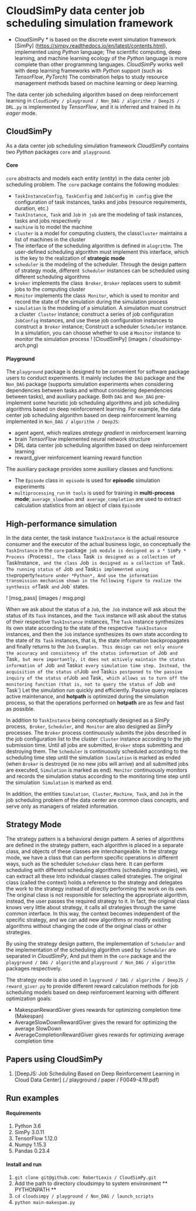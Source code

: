 # CloudSimPy data center job scheduling simulation framework

* CloudSimPy * is based on the discrete event simulation framework [SimPy] (https://simpy.readthedocs.io/en/latest/contents.html), implemented using *Python* language;
The scientific computing, deep learning, and machine learning ecology of the *Python* language is more complete than other programming languages. *CloudSimPy* works well with deep learning frameworks with *Python* support (such as *TensorFlow*, *PyTorch*) The combination helps to study resource management methods based on machine learning or deep learning.

The data center job scheduling algorithm based on deep reinforcement learning in `CloudSimPy / playground / Non_DAG / algorithm / DeepJS / DRL.py` is implemented by *TensorFlow*, and it is inferred and trained in its *eager* mode.

## CloudSimPy
As a data center job scheduling simulation framework *CloudSimPy* contains two *Python* packages `core` and` playground`.
#### Core
`core` abstracts and models each entity (*entity*) in the data center job scheduling problem. The` core` package contains the following modules:

+ `TaskInstanceConfig`,` TaskConfig` and `JobConfig` in` config` give the configuration of task instances, tasks and jobs (resource requirements, duration, etc.)
+ `TaskInstance`,` Task` and `Job` in` job` are the modeling of task instances, tasks and jobs respectively
+ `machine` is to model the machine
+ `cluster` is a model for computing clusters, the class`Cluster` maintains a list of machines in the cluster
+ The interface of the scheduling algorithm is defined in `alogrithm`. The user-defined scheduling algorithm must implement this interface, which is the key to the realization of **strategic mode**
+ `scheduler` is the modeling of the scheduler. Through the design pattern of strategy mode, different` Scheduler` instances can be scheduled using different scheduling algorithms
+ `broker` implements the class` Broker`, `Broker` replaces users to submit jobs to the computing cluster
+ `Monitor` implements the class` Monitor`, which is used to monitor and record the state of the simulation during the simulation process
+ `simulation` is the modeling of a simulation. A simulation must construct a cluster` Cluster` instance; construct a series of job configuration `JobConfig` instances, and use these job configuration instances to construct a` Broker` instance;
Construct a scheduler `Scheduler` instance. In a simulation, you can choose whether to use a `Monitor` instance to monitor the simulation process
! [CloudSimPy] (images / cloudsimpy-arch.png)

#### Playground
The `playground` package is designed to be convenient for software package users to conduct experiments. It mainly includes the` DAG` package and the `Non_DAG` package (supports simulation experiments when considering dependencies between tasks and without considering dependencies between tasks), and auxiliary package.
Both `DAG` and` Non_DAG` pre-implement some heuristic job scheduling algorithms and job scheduling algorithms based on deep reinforcement learning.
For example, the data center job scheduling algorithm based on deep reinforcement learning implemented in `Non_DAG / algorithm / DeepJS`:
+ agent agent, which realizes *strategy gradient* in reinforcement learning
+ brain *TensorFlow* implemented neural network structure
+ DRL data center job scheduling algorithm based on deep reinforcement learning
+ reward_giver reinforcement learning reward function

The auxiliary package provides some auxiliary classes and functions:
+ The `Episode` class in` episode` is used for **episodic** simulation experiments
+ `multiprocessing_run` in` tools` is used for training in **multi-process mode**; `average_slowdown` and` average_completion` are used to extract calculation statistics from an object of class `Episode`

## High-performance simulation
In the data center, the task instance `TaskInstance` is the actual resource consumer and the executor of the actual business logic, so conceptually the` TaskInstance` in the `core` package` job module is designed as a * SimPy * Process (`Process`),
The class `Task` is designed as a collection of` TaskInstance`, and the class `Job` is designed as a collection of` Task`. The running status of `Job` and` Task` is implemented using the `property` feature under *Python*,
And use the information transmission mechanism shown in the following figure to realize the synthesis of `Task` and` Job` states.

! [msg_pass] (images / msg.png)

When we ask about the status of a `Job`, the` Job` instance will ask about the status of its `Task` instances, and the` Task` instance will ask about the status of their respective `TaskInstance` instances,
The `Task` instance synthesizes its own state according to the state of the respective` TaskInstance` instances, and then the `Job` instance synthesizes its own state according to the state of its` Task` instances, that is, the state information backpropagates and finally returns to the `Job` `Examples.
This design can not only ensure the accuracy and consistency of the status information of `Job` and` Task`, but more importantly, it does not actively maintain the status information of `Job` and` Task` at every simulation time step.
Instead, the acquisition of the status of `Job` and` Task` is postponed to the passive inquiry of the status of `Job` and` Task`, which allows us to turn off the monitoring function (that is, not to query the status of `Job` and` Task`) Let the simulation run quickly and efficiently.
Passive query replaces active maintenance, and **hotpath** is optimized during the simulation process, so that the operations performed on **hotpath** are as few and fast as possible.

In addition to `TaskInstance` being conceptually designed as a *SimPy* process,` Broker`, `Scheduler`, and` Monitor` are also designed as *SimPy* processes.
The `Broker` process continuously submits the jobs described in the job configuration list to the cluster` Cluster` instance according to the job submission time. Until all jobs are submitted, `Broker` stops submitting and destroying them.
The `Scheduler` is continuously scheduled according to the scheduling time step until the simulation` Simulation` is marked as ended (when `Broker` is destroyed (ie no new jobs will arrive) and all submitted jobs are executed,
`Simulation` is marked as end). `Monitor` continuously monitors and records the simulation status according to the monitoring time step until the simulation` Simulation` is marked as end.

In addition, the entities `Simulation`,` Cluster`, `Machine`,` Task`, and `Job` in the job scheduling problem of the data center are common class concepts, and serve only as managers of related information.

## Strategy Mode
The strategy pattern is a behavioral design pattern. A series of algorithms are defined in the strategy pattern, each algorithm is placed in a separate class, and objects of these classes are interchangeable.
In the strategy mode, we have a class that can perform specific operations in different ways, such as the scheduler `Scheduker` class here. It can perform scheduling with different scheduling algorithms (scheduling strategies), we can extract all these Into individual classes called strategies. The original class (called the context) holds a reference to the strategy and delegates the work to the strategy instead of directly performing the work on its own. The original class is not responsible for selecting the appropriate algorithm, instead, the user passes the required strategy to it. In fact, the original class knows very little about strategy, it calls all strategies through the same common interface.
In this way, the context becomes independent of the specific strategy, and we can add new algorithms or modify existing algorithms without changing the code of the original class or other strategies.

By using the strategy design pattern, the implementation of `Scheduler` and the implementation of the scheduling algorithm used by` Scheduler` are separated in *CloudSimPy*,
And put them in the `core` package and the` playground / DAG / algorithm` and `playground / Non_DAG / algorithm` packages respectively.

The strategy mode is also used in `layground / DAG / algorithm / DeepJS / reward_giver.py` to provide different reward calculation methods for job scheduling models based on deep reinforcement learning with different optimization goals:
+ MakespanRewardGiver gives rewards for optimizing completion time (Makespan)
+ AverageSlowDownRewardGiver gives the reward for optimizing the average SlowDown
+ AverageCompletionRewardGiver gives rewards for optimizing average completion time

## Papers using CloudSimPy
1. [DeepJS: Job Scheduling Based on Deep Reinforcement Learning in Cloud Data Center] (./ playground / paper / F0049-4.19.pdf)

## Run examples
#### Requirements
1. Python 3.6
2. SimPy 3.0.11
3. TensorFlow 1.12.0
4. Numpy 1.15.3
5. Pandas 0.23.4
#### Install and run
1. `git clone git@github.com: RobertLexis / CloudSimPy.git`
2. Add the path to directory cloudsimpy to system environment ** PYTHONPATH **
3. `cd cloudsimpy / playground / Non_DAG / launch_scripts`
4. `python main-makespan.py`